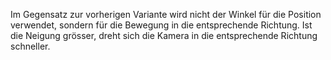 Im Gegensatz zur vorherigen Variante wird nicht der Winkel für die Position verwendet, sondern für die Bewegung in die entsprechende Richtung. Ist die Neigung grösser, dreht sich die Kamera in die entsprechende Richtung schneller.
